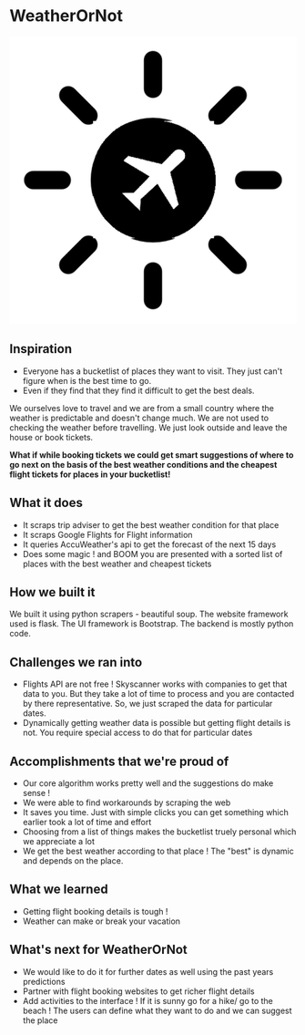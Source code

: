 # WeatherOrNot
![Image of WeatherOrNot](https://github.com/shauryr/WeatherOrNot/blob/master/weatherornot.png)

## Inspiration
* Everyone has a bucketlist of places they want to visit. They just can't figure when is the best time to go. 
* Even if they find that they find it difficult to get the best deals. 

We ourselves love to travel and we are from a small country where the weather is predictable and doesn't change much. We are not used to checking the weather before travelling. We just look outside and leave the house or book tickets. 

**What if while booking tickets we could get smart suggestions of where to go next on the basis of the best weather conditions and the cheapest flight tickets for places in your bucketlist!**

## What it does
* It scraps trip adviser to get the best weather condition for that place
* It scraps Google Flights for Flight information
* It queries AccuWeather's api to get the forecast of the next 15 days
* Does some magic ! and BOOM you are presented with a sorted list of places with the best weather and cheapest tickets

## How we built it
We built it using python scrapers - beautiful soup. The website framework used is flask. The UI framework is Bootstrap. The backend is mostly python code.

## Challenges we ran into
* Flights API are not free ! Skyscanner works with companies to get that data to you. But they take a lot of time to process and you are contacted by there representative. So, we just scraped the data for particular dates.
* Dynamically getting weather data is possible but getting flight details is not. You require special access to do that for particular dates



## Accomplishments that we're proud of
* Our core algorithm works pretty well and the suggestions do make sense !
* We were able to find workarounds by scraping the web
* It saves you time. Just with simple clicks you can get something which earlier took a lot of time and effort 
* Choosing from a list of things makes the bucketlist truely personal which we appreciate a lot
* We get the best weather according to that place ! The "best" is dynamic and depends on the place.

## What we learned
* Getting flight booking details is tough !
* Weather can make or break your vacation


## What's next for WeatherOrNot
* We would like to do it for further dates as well using the past years predictions
* Partner with flight booking websites to get richer flight details
* Add activities to the interface ! If it is sunny go for a hike/ go to the beach ! The users can define what they want to do and we can suggest the place
